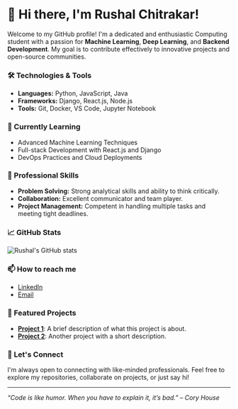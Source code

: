 # 👋 Hi there, I'm Rushal Chitrakar!

Welcome to my GitHub profile! I'm a dedicated and enthusiastic Computing student with a passion for **Machine Learning**, **Deep Learning**, and **Backend Development**. My goal is to contribute effectively to innovative projects and open-source communities.

### 🛠️ Technologies & Tools

- **Languages:** Python, JavaScript, Java
- **Frameworks:** Django, React.js, Node.js
- **Tools:** Git, Docker, VS Code, Jupyter Notebook

### 🌱 Currently Learning

- Advanced Machine Learning Techniques
- Full-stack Development with React.js and Django
- DevOps Practices and Cloud Deployments

### 💼 Professional Skills

- **Problem Solving:** Strong analytical skills and ability to think critically.
- **Collaboration:** Excellent communicator and team player.
- **Project Management:** Competent in handling multiple tasks and meeting tight deadlines.

### 📈 GitHub Stats

![Rushal's GitHub stats](https://github-readme-stats.vercel.app/api?username=YOUR_USERNAME&show_icons=true&theme=radical)

### 📫 How to reach me

- [LinkedIn](https://www.linkedin.com/in/YOUR_LINKEDIN_PROFILE)
- [Email](mailto:YOUR_EMAIL_ADDRESS)

### 🌟 Featured Projects

- [**Project 1**](https://github.com/YOUR_USERNAME/PROJECT_1): A brief description of what this project is about.
- [**Project 2**](https://github.com/YOUR_USERNAME/PROJECT_2): Another project with a short description.

### 🤝 Let's Connect

I'm always open to connecting with like-minded professionals. Feel free to explore my repositories, collaborate on projects, or just say hi!

---

*“Code is like humor. When you have to explain it, it’s bad.” – Cory House*
